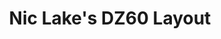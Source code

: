 ---
layout: layouts/keymapdb_entry.njk
OS: ['MacOS']
keymapAuthor: niclake
firmware: QMK
hasHomeRowMods: False
hasLetterOnThumb: False
keymapImage: https://i.imgur.com/Lmw08LT.jpg
keyCount: 67
keyboard: DZ60
baseLayouts: ["QWERTY"]
languages: ['English']
layerCount: 5
title: "Nic Lake's DZ60 Layout"
isSplit: False
stagger: row
summary: 
keymapUrl: https://github.com/niclake/qmk_firmware/tree/master/keyboards/dz60/keymaps/niclake
writeup: https://github.com/niclake/qmk_firmware/tree/master/keyboards/dz60/keymaps/niclake/readme.md
---